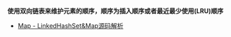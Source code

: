 **使用双向链表来维护元素的顺序，顺序为插入顺序或者最近最少使用(LRU)顺序**

* [Map - LinkedHashSet&Map源码解析](https://www.pdai.tech/md/java/collection/java-map-LinkedHashMap&LinkedHashSet.html)
